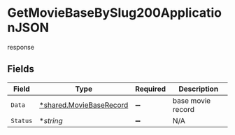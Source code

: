 # GetMovieBaseBySlug200ApplicationJSON

response


## Fields

| Field                                                             | Type                                                              | Required                                                          | Description                                                       |
| ----------------------------------------------------------------- | ----------------------------------------------------------------- | ----------------------------------------------------------------- | ----------------------------------------------------------------- |
| `Data`                                                            | [*shared.MovieBaseRecord](../../models/shared/moviebaserecord.md) | :heavy_minus_sign:                                                | base movie record                                                 |
| `Status`                                                          | **string*                                                         | :heavy_minus_sign:                                                | N/A                                                               |